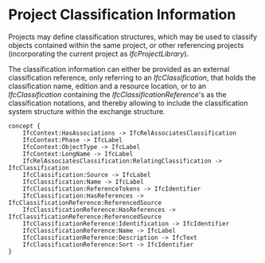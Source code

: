 Project Classification Information
==================================

Projects may define classification structures, which may be used to classify objects contained within the same project, or other referencing projects (incorporating the current project as _IfcProjectLibrary_).

The classification information can either be provided as an external classification reference, only referring to an _IfcClassification_, that holds the classification name, edition and a resource location, or to an _IfcClassification_ containing the _IfcClassificationReference_'s as the classification notations, and thereby allowing to include the classification system structure within the exchange structure.

```
concept {
    IfcContext:HasAssociations -> IfcRelAssociatesClassification
    IfcContext:Phase -> IfcLabel
    IfcContext:ObjectType -> IfcLabel
    IfcContext:LongName -> IfcLabel
    IfcRelAssociatesClassification:RelatingClassification -> IfcClassification
    IfcClassification:Source -> IfcLabel
    IfcClassification:Name -> IfcLabel
    IfcClassification:ReferenceTokens -> IfcIdentifier
    IfcClassification:HasReferences -> IfcClassificationReference:ReferencedSource
    IfcClassificationReference:HasReferences -> IfcClassificationReference:ReferencedSource
    IfcClassificationReference:Identification -> IfcIdentifier
    IfcClassificationReference:Name -> IfcLabel
    IfcClassificationReference:Description -> IfcText
    IfcClassificationReference:Sort -> IfcIdentifier
}
```
